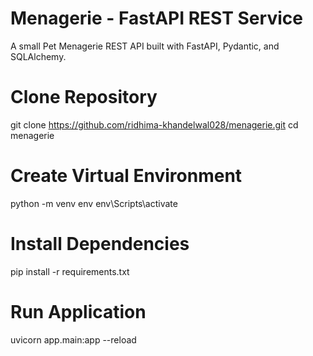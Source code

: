 # Menagerie - FastAPI REST Service
A small Pet Menagerie REST API built with FastAPI, Pydantic, and SQLAlchemy.

# Clone Repository
git clone https://github.com/ridhima-khandelwal028/menagerie.git
cd menagerie

# Create Virtual Environment
python -m venv env
env\Scripts\activate

# Install Dependencies
pip install -r requirements.txt

# Run Application
uvicorn app.main:app --reload